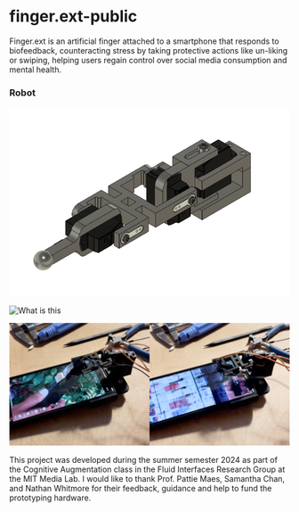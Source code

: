 # finger.ext-public
Finger.ext is an artificial finger attached to a smartphone that responds to biofeedback, counteracting stress by taking protective actions like un-liking or swiping, helping users regain control over social media consumption and mental health.

### Robot
![What is this](robot%20finger/finger.png)

![What is this](robot%20finger/finger%20built.png)

![What is this](robot%20finger/finger%20in%20action.png)


This project was developed during the summer semester 2024 as part of the Cognitive Augmentation class in the Fluid Interfaces Research Group at the MIT Media Lab. I would like to thank Prof. Pattie Maes, Samantha Chan, and Nathan Whitmore for their feedback, guidance and help to fund the prototyping hardware. 
